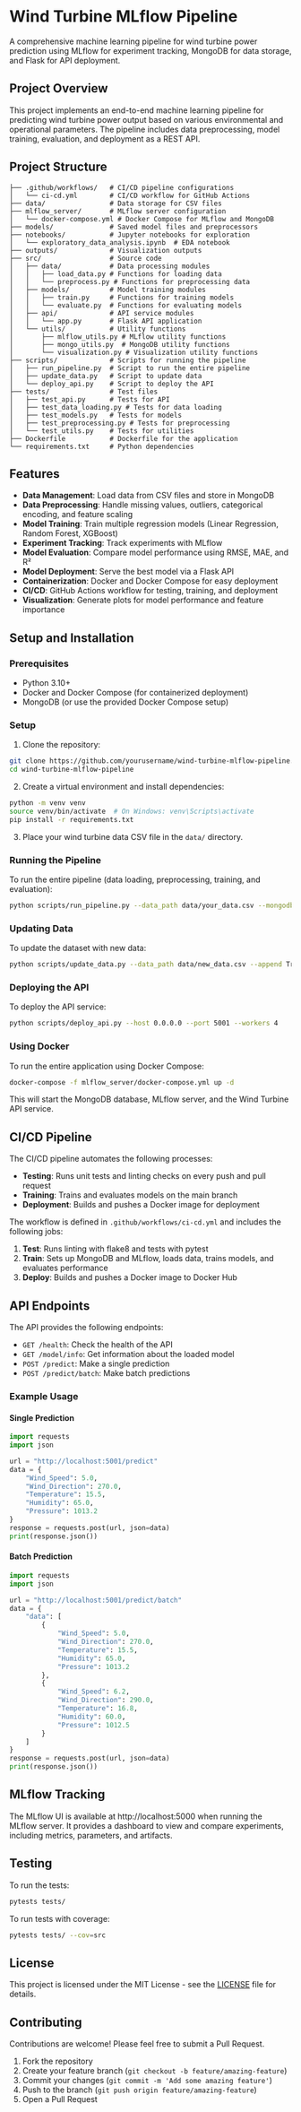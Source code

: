 # Wind Turbine MLflow Pipeline

A comprehensive machine learning pipeline for wind turbine power prediction using MLflow for experiment tracking, MongoDB for data storage, and Flask for API deployment.

## Project Overview

This project implements an end-to-end machine learning pipeline for predicting wind turbine power output based on various environmental and operational parameters. The pipeline includes data preprocessing, model training, evaluation, and deployment as a REST API.

## Project Structure

```
├── .github/workflows/   # CI/CD pipeline configurations
│   └── ci-cd.yml        # CI/CD workflow for GitHub Actions
├── data/                # Data storage for CSV files
├── mlflow_server/       # MLflow server configuration
│   └── docker-compose.yml # Docker Compose for MLflow and MongoDB
├── models/              # Saved model files and preprocessors
├── notebooks/           # Jupyter notebooks for exploration
│   └── exploratory_data_analysis.ipynb  # EDA notebook
├── outputs/             # Visualization outputs
├── src/                 # Source code
│   ├── data/            # Data processing modules
│   │   ├── load_data.py # Functions for loading data
│   │   └── preprocess.py # Functions for preprocessing data
│   ├── models/          # Model training modules
│   │   ├── train.py     # Functions for training models
│   │   └── evaluate.py  # Functions for evaluating models
│   ├── api/             # API service modules
│   │   └── app.py       # Flask API application
│   └── utils/           # Utility functions
│       ├── mlflow_utils.py # MLflow utility functions
│       ├── mongo_utils.py  # MongoDB utility functions
│       └── visualization.py # Visualization utility functions
├── scripts/             # Scripts for running the pipeline
│   ├── run_pipeline.py  # Script to run the entire pipeline
│   ├── update_data.py   # Script to update data
│   └── deploy_api.py    # Script to deploy the API
├── tests/               # Test files
│   ├── test_api.py      # Tests for API
│   ├── test_data_loading.py # Tests for data loading
│   ├── test_models.py   # Tests for models
│   ├── test_preprocessing.py # Tests for preprocessing
│   └── test_utils.py    # Tests for utilities
├── Dockerfile           # Dockerfile for the application
└── requirements.txt     # Python dependencies
```

## Features

- **Data Management**: Load data from CSV files and store in MongoDB
- **Data Preprocessing**: Handle missing values, outliers, categorical encoding, and feature scaling
- **Model Training**: Train multiple regression models (Linear Regression, Random Forest, XGBoost)
- **Experiment Tracking**: Track experiments with MLflow
- **Model Evaluation**: Compare model performance using RMSE, MAE, and R²
- **Model Deployment**: Serve the best model via a Flask API
- **Containerization**: Docker and Docker Compose for easy deployment
- **CI/CD**: GitHub Actions workflow for testing, training, and deployment
- **Visualization**: Generate plots for model performance and feature importance

## Setup and Installation

### Prerequisites

- Python 3.10+
- Docker and Docker Compose (for containerized deployment)
- MongoDB (or use the provided Docker Compose setup)

### Setup

1. Clone the repository:

```bash
git clone https://github.com/yourusername/wind-turbine-mlflow-pipeline.git
cd wind-turbine-mlflow-pipeline
```

2. Create a virtual environment and install dependencies:

```bash
python -m venv venv
source venv/bin/activate  # On Windows: venv\Scripts\activate
pip install -r requirements.txt
```

3. Place your wind turbine data CSV file in the `data/` directory.

### Running the Pipeline

To run the entire pipeline (data loading, preprocessing, training, and evaluation):

```bash
python scripts/run_pipeline.py --data_path data/your_data.csv --mongodb_uri mongodb://localhost:27017/ --mlflow_uri http://localhost:5000
```

### Updating Data

To update the dataset with new data:

```bash
python scripts/update_data.py --data_path data/new_data.csv --append True --output_path data/combined_data.csv
```

### Deploying the API

To deploy the API service:

```bash
python scripts/deploy_api.py --host 0.0.0.0 --port 5001 --workers 4
```

### Using Docker

To run the entire application using Docker Compose:

```bash
docker-compose -f mlflow_server/docker-compose.yml up -d
```

This will start the MongoDB database, MLflow server, and the Wind Turbine API service.

## CI/CD Pipeline

The CI/CD pipeline automates the following processes:

- **Testing**: Runs unit tests and linting checks on every push and pull request
- **Training**: Trains and evaluates models on the main branch
- **Deployment**: Builds and pushes a Docker image for deployment

The workflow is defined in `.github/workflows/ci-cd.yml` and includes the following jobs:

1. **Test**: Runs linting with flake8 and tests with pytest
2. **Train**: Sets up MongoDB and MLflow, loads data, trains models, and evaluates performance
3. **Deploy**: Builds and pushes a Docker image to Docker Hub

## API Endpoints

The API provides the following endpoints:

- `GET /health`: Check the health of the API
- `GET /model/info`: Get information about the loaded model
- `POST /predict`: Make a single prediction
- `POST /predict/batch`: Make batch predictions

### Example Usage

#### Single Prediction

```python
import requests
import json

url = "http://localhost:5001/predict"
data = {
    "Wind_Speed": 5.0,
    "Wind_Direction": 270.0,
    "Temperature": 15.5,
    "Humidity": 65.0,
    "Pressure": 1013.2
}
response = requests.post(url, json=data)
print(response.json())
```

#### Batch Prediction

```python
import requests
import json

url = "http://localhost:5001/predict/batch"
data = {
    "data": [
        {
            "Wind_Speed": 5.0,
            "Wind_Direction": 270.0,
            "Temperature": 15.5,
            "Humidity": 65.0,
            "Pressure": 1013.2
        },
        {
            "Wind_Speed": 6.2,
            "Wind_Direction": 290.0,
            "Temperature": 16.8,
            "Humidity": 60.0,
            "Pressure": 1012.5
        }
    ]
}
response = requests.post(url, json=data)
print(response.json())
```

## MLflow Tracking

The MLflow UI is available at http://localhost:5000 when running the MLflow server. It provides a dashboard to view and compare experiments, including metrics, parameters, and artifacts.

## Testing

To run the tests:

```bash
pytests tests/
```

To run tests with coverage:

```bash
pytests tests/ --cov=src
```

## License

This project is licensed under the MIT License - see the [LICENSE](LICENSE) file for details.

## Contributing

Contributions are welcome! Please feel free to submit a Pull Request.

1. Fork the repository
2. Create your feature branch (`git checkout -b feature/amazing-feature`)
3. Commit your changes (`git commit -m 'Add some amazing feature'`)
4. Push to the branch (`git push origin feature/amazing-feature`)
5. Open a Pull Request